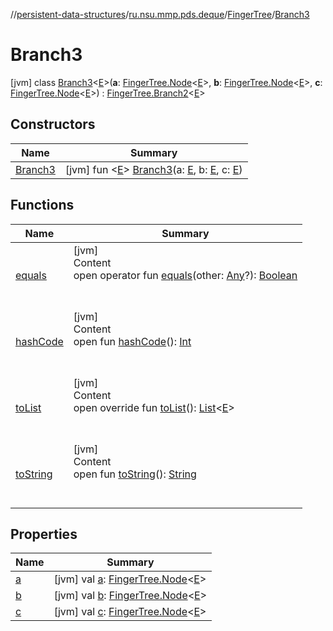 //[persistent-data-structures](../../../index.md)/[ru.nsu.mmp.pds.deque](../../index.md)/[FingerTree](../index.md)/[Branch3](index.md)



# Branch3  
 [jvm] class [Branch3](index.md)<[E](index.md)>(**a**: [FingerTree.Node](../-node/index.md)<[E](index.md)>, **b**: [FingerTree.Node](../-node/index.md)<[E](index.md)>, **c**: [FingerTree.Node](../-node/index.md)<[E](index.md)>) : [FingerTree.Branch2](../-branch2/index.md)<[E](index.md)>    


## Constructors  
  
|  Name|  Summary| 
|---|---|
| <a name="ru.nsu.mmp.pds.deque/FingerTree.Branch3/Branch3/#TypeParam(bounds=[kotlin.Any?])#TypeParam(bounds=[kotlin.Any?])#TypeParam(bounds=[kotlin.Any?])/PointingToDeclaration/"></a>[Branch3](-branch3.md)| <a name="ru.nsu.mmp.pds.deque/FingerTree.Branch3/Branch3/#TypeParam(bounds=[kotlin.Any?])#TypeParam(bounds=[kotlin.Any?])#TypeParam(bounds=[kotlin.Any?])/PointingToDeclaration/"></a> [jvm] fun <[E](index.md)> [Branch3](-branch3.md)(a: [E](index.md), b: [E](index.md), c: [E](index.md))   <br>


## Functions  
  
|  Name|  Summary| 
|---|---|
| <a name="kotlin/Any/equals/#kotlin.Any?/PointingToDeclaration/"></a>[equals](../../../ru.nsu.mmp.pds.map/-persistent-tree-map/-entry/index.md#%5Bkotlin%2FAny%2Fequals%2F%23kotlin.Any%3F%2FPointingToDeclaration%2F%5D%2FFunctions%2F-1727467831)| <a name="kotlin/Any/equals/#kotlin.Any?/PointingToDeclaration/"></a>[jvm]  <br>Content  <br>open operator fun [equals](../../../ru.nsu.mmp.pds.map/-persistent-tree-map/-entry/index.md#%5Bkotlin%2FAny%2Fequals%2F%23kotlin.Any%3F%2FPointingToDeclaration%2F%5D%2FFunctions%2F-1727467831)(other: [Any](https://kotlinlang.org/api/latest/jvm/stdlib/kotlin/-any/index.html)?): [Boolean](https://kotlinlang.org/api/latest/jvm/stdlib/kotlin/-boolean/index.html)  <br><br><br>
| <a name="kotlin/Any/hashCode/#/PointingToDeclaration/"></a>[hashCode](../../../ru.nsu.mmp.pds.map/-persistent-tree-map/-entry/index.md#%5Bkotlin%2FAny%2FhashCode%2F%23%2FPointingToDeclaration%2F%5D%2FFunctions%2F-1727467831)| <a name="kotlin/Any/hashCode/#/PointingToDeclaration/"></a>[jvm]  <br>Content  <br>open fun [hashCode](../../../ru.nsu.mmp.pds.map/-persistent-tree-map/-entry/index.md#%5Bkotlin%2FAny%2FhashCode%2F%23%2FPointingToDeclaration%2F%5D%2FFunctions%2F-1727467831)(): [Int](https://kotlinlang.org/api/latest/jvm/stdlib/kotlin/-int/index.html)  <br><br><br>
| <a name="ru.nsu.mmp.pds.deque/FingerTree.Branch3/toList/#/PointingToDeclaration/"></a>[toList](to-list.md)| <a name="ru.nsu.mmp.pds.deque/FingerTree.Branch3/toList/#/PointingToDeclaration/"></a>[jvm]  <br>Content  <br>open override fun [toList](to-list.md)(): [List](https://kotlinlang.org/api/latest/jvm/stdlib/kotlin.collections/-list/index.html)<[E](index.md)>  <br><br><br>
| <a name="kotlin/Any/toString/#/PointingToDeclaration/"></a>[toString](../../../ru.nsu.mmp.pds.map/-persistent-tree-map/-entry/index.md#%5Bkotlin%2FAny%2FtoString%2F%23%2FPointingToDeclaration%2F%5D%2FFunctions%2F-1727467831)| <a name="kotlin/Any/toString/#/PointingToDeclaration/"></a>[jvm]  <br>Content  <br>open fun [toString](../../../ru.nsu.mmp.pds.map/-persistent-tree-map/-entry/index.md#%5Bkotlin%2FAny%2FtoString%2F%23%2FPointingToDeclaration%2F%5D%2FFunctions%2F-1727467831)(): [String](https://kotlinlang.org/api/latest/jvm/stdlib/kotlin/-string/index.html)  <br><br><br>


## Properties  
  
|  Name|  Summary| 
|---|---|
| <a name="ru.nsu.mmp.pds.deque/FingerTree.Branch3/a/#/PointingToDeclaration/"></a>[a](index.md#%5Bru.nsu.mmp.pds.deque%2FFingerTree.Branch3%2Fa%2F%23%2FPointingToDeclaration%2F%5D%2FProperties%2F-1727467831)| <a name="ru.nsu.mmp.pds.deque/FingerTree.Branch3/a/#/PointingToDeclaration/"></a> [jvm] val [a](index.md#%5Bru.nsu.mmp.pds.deque%2FFingerTree.Branch3%2Fa%2F%23%2FPointingToDeclaration%2F%5D%2FProperties%2F-1727467831): [FingerTree.Node](../-node/index.md)<[E](index.md)>   <br>
| <a name="ru.nsu.mmp.pds.deque/FingerTree.Branch3/b/#/PointingToDeclaration/"></a>[b](index.md#%5Bru.nsu.mmp.pds.deque%2FFingerTree.Branch3%2Fb%2F%23%2FPointingToDeclaration%2F%5D%2FProperties%2F-1727467831)| <a name="ru.nsu.mmp.pds.deque/FingerTree.Branch3/b/#/PointingToDeclaration/"></a> [jvm] val [b](index.md#%5Bru.nsu.mmp.pds.deque%2FFingerTree.Branch3%2Fb%2F%23%2FPointingToDeclaration%2F%5D%2FProperties%2F-1727467831): [FingerTree.Node](../-node/index.md)<[E](index.md)>   <br>
| <a name="ru.nsu.mmp.pds.deque/FingerTree.Branch3/c/#/PointingToDeclaration/"></a>[c](c.md)| <a name="ru.nsu.mmp.pds.deque/FingerTree.Branch3/c/#/PointingToDeclaration/"></a> [jvm] val [c](c.md): [FingerTree.Node](../-node/index.md)<[E](index.md)>   <br>

